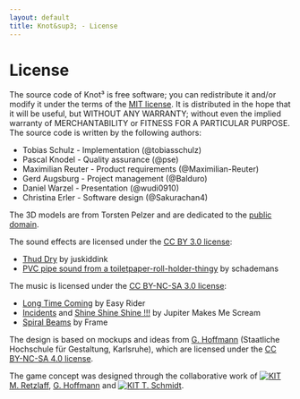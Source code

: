 ```yaml
---
layout: default
title: Knot&sup3; - License
---
```

# License

The source code of Knot&sup3; is free software; you can redistribute it and/or modify it under the terms of the [MIT license](http://choosealicense.com/licenses/mit/). It is distributed in the hope that it will be useful, but WITHOUT ANY WARRANTY; without even the implied warranty of MERCHANTABILITY or FITNESS FOR A PARTICULAR PURPOSE. The source code is written by the following authors:

* Tobias Schulz - Implementation (@tobiasschulz)
* Pascal Knodel - Quality assurance (@pse)
* Maximilian Reuter - Product requirements (@Maximilian-Reuter)
* Gerd Augsburg - Project management (@Balduro)
* Daniel Warzel - Presentation (@wudi0910)
* Christina Erler - Software design (@Sakurachan4)

The 3D models are from Torsten Pelzer and are dedicated to the [public domain](http://creativecommons.org/publicdomain/zero/1.0/).

The sound effects are licensed under the [CC BY 3.0 license](http://creativecommons.org/licenses/by/3.0/):

* [Thud Dry](http://www.freesound.org/people/juskiddink/sounds/108617/) by juskiddink
* [PVC pipe sound from a toiletpaper-roll-holder-thingy](http://www.freesound.org/people/schademans/sounds/13290/) by schademans

The music is licensed under the [CC BY-NC-SA 3.0 license](http://creativecommons.org/licenses/by-nc-sa/3.0/):

* [Long Time Coming](http://freemusicarchive.org/music/Easy_Rider/Live_on_WFMUs_Distort_Jersey_City_with_Reed_Dunlea_Jan_14_2014/Long_Time_Coming) by Easy Rider
* [Incidents](http://freemusicarchive.org/music/Jupiter_Makes_Me_Scream_1244/Converge/05_jupiter_makes_me_scream_-_incidents) and [Shine Shine Shine !!!](http://freemusicarchive.org/music/Jupiter_Makes_Me_Scream_1244/Converge/08_jupiter_makes_me_scream_-_shine_shine_shine) by Jupiter Makes Me Scream
* [Spiral Beams](http://freemusicarchive.org/music/Frame/Random_Features/13_frame_-_spiral_beams) by Frame

The design is based on mockups and ideas from [G. Hoffmann](http://postdigital.hfg-karlsruhe.de/users/greta-luise-hoffmann) (Staatliche Hochschule für Gestaltung, Karlsruhe), which are licensed under the [CC BY-NC-SA 4.0 license](http://creativecommons.org/licenses/by-nc-sa/4.0/deed.de).

The game concept was designed through the collaborative work of [![KIT]({{site.baseurl}}img/kit.ico "KIT") M. Retzlaff](https://cg.ivd.kit.edu/retzlaff/), [G. Hoffmann](http://postdigital.hfg-karlsruhe.de/users/greta-luise-hoffmann) and [![KIT]({{site.baseurl}}img/kit.ico "KIT") T. Schmidt](https://cg.ivd.kit.edu/schmidt/index.php).


